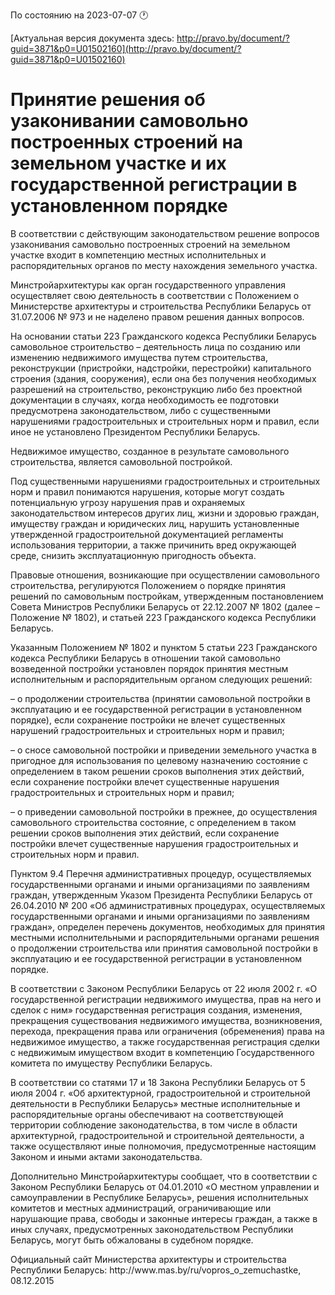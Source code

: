 По состоянию на 2023-07-07 &#x1F550;

[Актуальная версия документа здесь: http://pravo.by/document/?guid=3871&p0=U01502160](http://pravo.by/document/?guid=3871&p0=U01502160)

<h1>Принятие решения об узаконивании самовольно построенных строений на земельном участке и их государственной регистрации в установленном порядке</h1>
<p>В соответствии с действующим законодательством решение вопросов узаконивания самовольно построенных строений на земельном участке входит в компетенцию местных исполнительных и распорядительных органов по месту нахождения земельного участка.</p>
<p>Минстройархитектуры как орган государственного управления осуществляет свою деятельность в соответствии с Положением о Министерстве архитектуры и строительства Республики Беларусь от 31.07.2006 № 973 и не наделено правом решения данных вопросов.</p>
<p>На основании статьи 223 Гражданского кодекса Республики Беларусь самовольное строительство – деятельность лица по созданию или изменению недвижимого имущества путем строительства, реконструкции (пристройки, надстройки, перестройки) капитального строения (здания, сооружения), если она без получения необходимых разрешений на строительство, реконструкцию либо без проектной документации в случаях, когда необходимость ее подготовки предусмотрена законодательством, либо с существенными нарушениями градостроительных и строительных норм и правил, если иное не установлено Президентом Республики Беларусь.</p>
<p>Недвижимое имущество, созданное в результате самовольного строительства, является самовольной постройкой.</p>
<p>Под существенными нарушениями градостроительных и строительных норм и правил понимаются нарушения, которые могут создать потенциальную угрозу нарушения прав и охраняемых законодательством интересов других лиц, жизни и здоровью граждан, имуществу граждан и юридических лиц, нарушить установленные утвержденной градостроительной документацией регламенты использования территории, а также причинить вред окружающей среде, снизить эксплуатационную пригодность объекта.</p>
<p>Правовые отношения, возникающие при осуществлении самовольного строительства, регулируются Положением о порядке принятия решений по самовольным постройкам, утвержденным постановлением Совета Министров Республики Беларусь от 22.12.2007 № 1802 (далее – Положение № 1802), и статьей 223 Гражданского кодекса Республики Беларусь.</p>
<p>Указанным Положением № 1802 и пунктом 5 статьи 223 Гражданского кодекса Республики Беларусь в отношении такой самовольно возведенной постройки установлен порядок принятия местным исполнительным и распорядительным органом следующих решений:</p>
<p>– о продолжении строительства (принятии самовольной постройки в эксплуатацию и ее государственной регистрации в установленном порядке), если сохранение постройки не влечет существенных нарушений градостроительных и строительных норм и правил;</p>
<p>– о сносе самовольной постройки и приведении земельного участка в пригодное для использования по целевому назначению состояние с определением в таком решении сроков выполнения этих действий, если сохранение постройки влечет существенные нарушения градостроительных и строительных норм и правил;</p>
<p>– о приведении самовольной постройки в прежнее, до осуществления самовольного строительства состояние, с определением в таком решении сроков выполнения этих действий, если сохранение постройки влечет существенные нарушения градостроительных и строительных норм и правил.</p>
<p>Пунктом 9.4 Перечня административных процедур, осуществляемых государственными органами и иными организациями по заявлениям граждан, утвержденным Указом Президента Республики Беларусь от 26.04.2010 № 200 «Об административных процедурах, осуществляемых государственными органами и иными организациями по заявлениям граждан», определен перечень документов, необходимых для принятия местными исполнительными и распорядительными органами решения о продолжении строительства или принятия самовольной постройки в эксплуатацию и ее государственной регистрации в установленном порядке.</p>
<p>В соответствии с Законом Республики Беларусь от 22 июля 2002 г. «О государственной регистрации недвижимого имущества, прав на него и сделок с ним» государственная регистрация создания, изменения, прекращения существования недвижимого имущества, возникновения, перехода, прекращения права или ограничения (обременения) права на недвижимое имущество, а также государственная регистрация сделки с недвижимым имуществом входит в компетенцию Государственного комитета по имуществу Республики Беларусь.</p>
<p>В соответствии со статями 17 и 18 Закона Республики Беларусь от 5 июля 2004 г. «Об архитектурной, градостроительной и строительной деятельности в Республики Беларусь» местные исполнительные и распорядительные органы обеспечивают на соответствующей территории соблюдение законодательства, в том числе в области архитектурной, градостроительной и строительной деятельности, а также осуществляют иные полномочия, предусмотренные настоящим Законом и иными актами законодательства.</p>
<p>Дополнительно Минстройархитектуры сообщает, что в соответствии с Законом Республики Беларусь от 04.01.2010 «О местном управлении и самоуправлении в Республике Беларусь», решения исполнительных комитетов и местных администраций, ограничивающие или нарушающие права, свободы и законные интересы граждан, а также в иных случаях, предусмотренных законодательством Республики Беларусь, могут быть обжалованы в судебном порядке.</p>
<p></p>
<p>Официальный сайт Министерства архитектуры и строительства Республики Беларусь: http://www.mas.by/ru/vopros_o_zemuchastke, 08.12.2015</p>